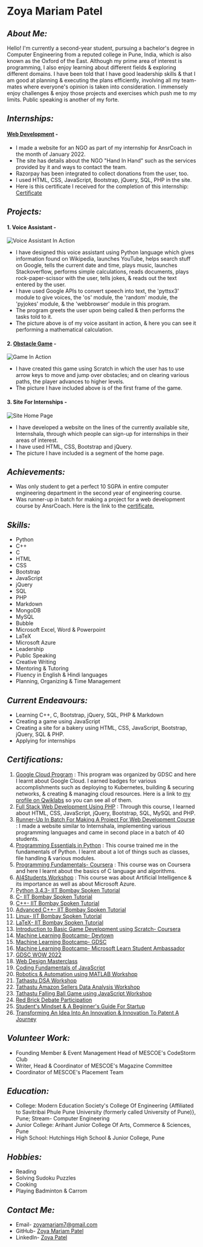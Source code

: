 # Zoya Mariam Patel


## *About Me:*
Hello!
I'm currently a second-year student, pursuing a bachelor's degree in Computer Engineering from a reputed college in Pune, India, which is also known as the Oxford of the East. Although my prime area of interest is programming, I also enjoy learning about different fields & exploring different domains. I have been told that I have good leadership skills & that I am good at planning & executing the plans efficiently, involving all my team-mates where everyone's opinion is taken into consideration. I immensely enjoy challenges & enjoy those projects and exercises which push me to my limits. Public speaking is another of my forte.

## *Internships:*
#### [Web Development](https://hand-in-hand-ngo.000webhostapp.com/) -
- I made a website for an NGO as part of my internship for AnsrCoach in the month of January 2022.
- The site has details about the NGO "Hand In Hand" such as the services provided by it and ways to contact the team.
- Razorpay has been integrated to collect donations from the user, too.
- I used HTML, CSS, JavaScript, Bootstrap, jQuery, SQL, PHP in the site.
- Here is this certificate I received for the completion of this internship: [Certificate](https://drive.google.com/file/d/1AVuLgA4adP3qAK6DB_IIWWf6w2j_e310/view?usp=sharing)

## *Projects:*
#### 1. Voice Assistant -
![Voice Assistant In Action](/images/voice.jpg)

- I have designed this voice assistant using Python language which gives information found on Wikipedia, launches YouTube, helps search stuff on Google, tells the current date and time, plays music, launches Stackoverflow, performs simple calculations, reads documents, plays rock-paper-scissor with the user, tells jokes, & reads out the text entered by the user.
- I have used Google APIs to convert speech into text, the 'pyttsx3' module to give voices, the 'os' module, the 'random' module, the 'pyjokes' module, & the 'webbrowser' module in this program.
- The program greets the user upon being called & then performs the tasks told to it.
- The picture above is of my voice assitant in action, & here you can see it performing a mathematical calculation.

#### 2. [Obstacle Game](https://scratch.mit.edu/projects/562624419) -
![Game In Action](/images/game.jpg)

- I have created this game using Scratch in which the user has to use arrow keys to move and jump over obstacles; and on clearing various paths, the player advances to higher levels.
- The picture I have included above is of the first frame of the game.

#### 3. Site For Internships -
![Site Home Page](/images/site.jpg)

- I have developed a website on the lines of the currently available site, Internshala, through which people can sign-up for internships in their areas of interest.
- I have used HTML, CSS, Bootstrap and jQuery.
- The picture I have included is a segment of the home page.

## *Achievements:*
- Was only student to get a perfect 10 SGPA in entire computer engineering department in the second year of engineering course.
- Was runner-up in batch for making a project for a web development course by AnsrCoach. Here is the link to the [certificate.](https://drive.google.com/file/d/1AYiaaBIu-YmW1e8mY3BEK1GTLKlsOh4l/view?usp=sharing)

## *Skills:*
- Python
- C++
- C
- HTML
- CSS
- Bootstrap
- JavaScript
- jQuery
- SQL
- PHP
- Markdown
- MongoDB
- MySQL
- Bubble
- Microsoft Excel, Word & Powerpoint
- LaTeX
- Microsoft Azure
- Leadership
- Public Speaking
- Creative Writing
- Mentoring & Tutoring
- Fluency in English & Hindi languages
- Planning, Organizing & Time Management

## *Current Endeavours:*
- Learning C++, C, Bootstrap, jQuery, SQL, PHP & Markdown
- Creating a game using JavaScript
- Creating a site for a bakery using HTML, CSS, JavaScript, Bootstrap, jQuery, SQL & PHP.
- Applying for internships

## *Certifications:*
1. [Google Cloud Program](https://drive.google.com/file/d/13dai3YoXk-r8aYjlL2sGucm6LICgTZmm/view?usp=sharing) : This program was organized by GDSC and here I learnt about Google Cloud. I earned badges for various accomplishments such as deploying to Kubernetes, building & securing networks, & creating & managing cloud resources. Here is a link to [my profile on Qwiklabs](https://www.cloudskillsboost.google/public_profiles/e7bdf1ec-8203-44af-b087-fb36aaa8d691) so you can see all of them.
2. [Full Stack Web Development Using PHP](https://drive.google.com/file/d/1AYHbcZuZJ2Sractt_jSQWSsDmRp7UzVt/view?usp=sharing) : Through this course, I learned about HTML, CSS, JavaScript, jQuery, Bootstrap, SQL, MySQL and PHP.
3. [Runner-Up In Batch For Making A Project For Web Development Course](https://drive.google.com/file/d/1AYiaaBIu-YmW1e8mY3BEK1GTLKlsOh4l/view?usp=sharing) : I made a website similar to Internshala, implementing various programming languages and came in second place in a batch of 40 students.
4. [Programming Essentials in Python](https://drive.google.com/file/d/1sbd7SQdfWAmOgm517dzraxDYsIYbfl8M/view?usp=sharing) : This course trained me in the fundamentals of Python. I learnt about a lot of things such as classes, file handling & various modules.
5. [Programming Fundamentals- Coursera](https://drive.google.com/file/d/1x_Z-4ZmEYwvP6ST0YNSIxlwcI2UunYKl/view?usp=sharing) : This course was on Coursera and here I learnt about the basics of C language and algorithms.
6. [AI4Students Workshop](https://drive.google.com/file/d/1pqftlsCR_kDZpgsTNE831r-2J9irqXXH/view?usp=sharing) : This course was about Artificial Intelligence & its importance as well as about Microsoft Azure. 
7. [Python 3.4.3- IIT Bombay Spoken Tutorial](https://drive.google.com/file/d/1A_NnbY0-QsLY8u18K0sxxAxxOKyphjbJ/view?usp=sharing)
8. [C- IIT Bombay Spoken Tutorial](https://drive.google.com/file/d/1A_Pz_tmZVa-4HFSJ55gm-iVUypKleQHV/view?usp=sharing)
9. [C++- IIT Bombay Spoken Tutorial](https://drive.google.com/file/d/1AarQO4F5ilTAnZL6bgREph92YF0K0Fpr/view?usp=sharing)
10. [Advanced C++- IIT Bombay Spoken Tutorial](https://drive.google.com/file/d/1Ae-fYpM6TN1kkfbj9aqutnm5oP0pZ0Qb/view?usp=sharing)
11. [Linux- IIT Bombay Spoken Tutorial](https://drive.google.com/file/d/1AjFj1wb7g744ALVnIT2rBe8mIn42-Cmf/view?usp=sharing)
12. [LaTeX- IIT Bombay Spoken Tutorial](https://drive.google.com/file/d/1AmIlBLV_W648uOzqZyucHUz5PHTXIiqy/view?usp=sharing)
13. [Introduction to Basic Game Development using Scratch- Coursera](https://drive.google.com/file/d/1meqlKHS1oboxBQ1B9u7cxpTtcy2onsK6/view?usp=sharing)
14. [Machine Learning Bootcamp- Devtown](https://drive.google.com/file/d/1Afl-ysTVsSCZHs4zThEzNcrNDYeR49t_/view?usp=sharing)
15. [Machine Learning Bootcamp- GDSC](https://drive.google.com/file/d/1AgKp79ZcyyhGpjQqmA-DPBWl0jkFxR5c/view?usp=sharing)
16. [Machine Learning Bootcamp- Microsoft Learn Student Ambassador](https://drive.google.com/file/d/1Ai8lBlfNC5yBqChgujrRrV7wv9XeDNVI/view?usp=sharing)
17. [GDSC WOW 2022](https://drive.google.com/file/d/1ApS8ZHUvxmTk0xIDlefihym7I3l-Qkpe/view?usp=sharing)
18. [Web Design Masterclass](https://drive.google.com/file/d/1AOLlWMvWixF1gbE4_x_wyxWeKU2AIozk/view?usp=sharing)
19. [Coding Fundamentals of JavaScript](https://drive.google.com/file/d/1d08ZzK9koilkZH_VJr9DpSGshiSjHUXE/view?usp=sharing)
20. [Robotics & Automation using MATLAB Workshop](https://drive.google.com/file/d/1j8ibV7867U7OIK18XmBTZbp8HJIxiKHn/view?usp=sharing)
21. [Tathastu DSA Workshop](https://drive.google.com/file/d/1oPf2F-mHBfHCx5EW3KXLTpgQZWiLC8yl/view?usp=sharing)
22. [Tathastu Amazon Sellers Data Analysis Workshop](https://drive.google.com/file/d/1LTO4Fx7W-ujW6oCbD_OnzxXDvj083pLj/view?usp=sharing)
23. [Tathastu Falling Ball Game using JavaScript Workshop](https://drive.google.com/file/d/1u8hYbMgwZvyVdpcojd8fyaqH6gkoQWSk/view?usp=sharing)
24. [Red Brick Debate Participation](https://drive.google.com/file/d/1EjG9DA7ssF55AzF0qXmVScBCTovAx4dT/view?usp=sharing)
25. [Student's Mindset & A Beginner's Guide For Startup](https://drive.google.com/file/d/1jZgeTAVX6Zv24oQruOqkWfpyMxGGH7Ok/view?usp=sharing)
26. [Transforming An Idea Into An Innovation & Innovation To Patent A Journey](https://drive.google.com/file/d/1MhH66mYtYRSMjN8g4hHAcjK9L3wbmBoK/view?usp=sharing)

## *Volunteer Work:*
- Founding Member & Event Management Head of MESCOE's CodeStorm Club
- Writer, Head & Coordinator of MESCOE's Magazine Committee
- Coordinator of MESCOE's Placement Team

## *Education:*
- College: Modern Education Society's College Of Engineering {Affiliated to Savitribai Phule Pune University (formerly called University of Pune)}, Pune; Stream- Computer Engineering
- Junior College: Arihant Junior College Of Arts, Commerce & Sciences, Pune
- High School: Hutchings High School & Junior College, Pune

## *Hobbies:*
- Reading
- Solving Sudoku Puzzles
- Cooking
- Playing Badminton & Carrom

## *Contact Me:*
- Email- zoyamariam7@gmail.com
- GitHub- [Zoya Mariam Patel](https://github.com/zoyamariam2001)
- LinkedIn- [Zoya Patel](https://www.linkedin.com/in/zoya-patel-570626213/)

